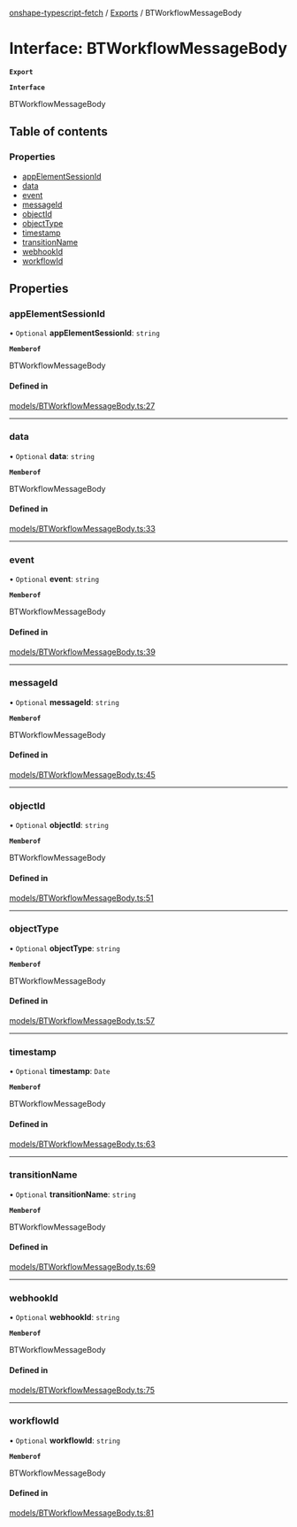 [onshape-typescript-fetch](../README.md) / [Exports](../modules.md) / BTWorkflowMessageBody

# Interface: BTWorkflowMessageBody

**`Export`**

**`Interface`**

BTWorkflowMessageBody

## Table of contents

### Properties

- [appElementSessionId](BTWorkflowMessageBody.md#appelementsessionid)
- [data](BTWorkflowMessageBody.md#data)
- [event](BTWorkflowMessageBody.md#event)
- [messageId](BTWorkflowMessageBody.md#messageid)
- [objectId](BTWorkflowMessageBody.md#objectid)
- [objectType](BTWorkflowMessageBody.md#objecttype)
- [timestamp](BTWorkflowMessageBody.md#timestamp)
- [transitionName](BTWorkflowMessageBody.md#transitionname)
- [webhookId](BTWorkflowMessageBody.md#webhookid)
- [workflowId](BTWorkflowMessageBody.md#workflowid)

## Properties

### appElementSessionId

• `Optional` **appElementSessionId**: `string`

**`Memberof`**

BTWorkflowMessageBody

#### Defined in

[models/BTWorkflowMessageBody.ts:27](https://github.com/toebes/onshape-typescript-fetch/blob/3e11ae1/models/BTWorkflowMessageBody.ts#L27)

___

### data

• `Optional` **data**: `string`

**`Memberof`**

BTWorkflowMessageBody

#### Defined in

[models/BTWorkflowMessageBody.ts:33](https://github.com/toebes/onshape-typescript-fetch/blob/3e11ae1/models/BTWorkflowMessageBody.ts#L33)

___

### event

• `Optional` **event**: `string`

**`Memberof`**

BTWorkflowMessageBody

#### Defined in

[models/BTWorkflowMessageBody.ts:39](https://github.com/toebes/onshape-typescript-fetch/blob/3e11ae1/models/BTWorkflowMessageBody.ts#L39)

___

### messageId

• `Optional` **messageId**: `string`

**`Memberof`**

BTWorkflowMessageBody

#### Defined in

[models/BTWorkflowMessageBody.ts:45](https://github.com/toebes/onshape-typescript-fetch/blob/3e11ae1/models/BTWorkflowMessageBody.ts#L45)

___

### objectId

• `Optional` **objectId**: `string`

**`Memberof`**

BTWorkflowMessageBody

#### Defined in

[models/BTWorkflowMessageBody.ts:51](https://github.com/toebes/onshape-typescript-fetch/blob/3e11ae1/models/BTWorkflowMessageBody.ts#L51)

___

### objectType

• `Optional` **objectType**: `string`

**`Memberof`**

BTWorkflowMessageBody

#### Defined in

[models/BTWorkflowMessageBody.ts:57](https://github.com/toebes/onshape-typescript-fetch/blob/3e11ae1/models/BTWorkflowMessageBody.ts#L57)

___

### timestamp

• `Optional` **timestamp**: `Date`

**`Memberof`**

BTWorkflowMessageBody

#### Defined in

[models/BTWorkflowMessageBody.ts:63](https://github.com/toebes/onshape-typescript-fetch/blob/3e11ae1/models/BTWorkflowMessageBody.ts#L63)

___

### transitionName

• `Optional` **transitionName**: `string`

**`Memberof`**

BTWorkflowMessageBody

#### Defined in

[models/BTWorkflowMessageBody.ts:69](https://github.com/toebes/onshape-typescript-fetch/blob/3e11ae1/models/BTWorkflowMessageBody.ts#L69)

___

### webhookId

• `Optional` **webhookId**: `string`

**`Memberof`**

BTWorkflowMessageBody

#### Defined in

[models/BTWorkflowMessageBody.ts:75](https://github.com/toebes/onshape-typescript-fetch/blob/3e11ae1/models/BTWorkflowMessageBody.ts#L75)

___

### workflowId

• `Optional` **workflowId**: `string`

**`Memberof`**

BTWorkflowMessageBody

#### Defined in

[models/BTWorkflowMessageBody.ts:81](https://github.com/toebes/onshape-typescript-fetch/blob/3e11ae1/models/BTWorkflowMessageBody.ts#L81)

